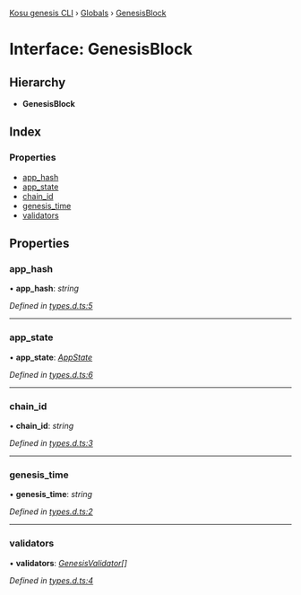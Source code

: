 [Kosu genesis CLI](../README.md) › [Globals](../globals.md) › [GenesisBlock](genesisblock.md)

# Interface: GenesisBlock

## Hierarchy

-   **GenesisBlock**

## Index

### Properties

-   [app_hash](genesisblock.md#app_hash)
-   [app_state](genesisblock.md#app_state)
-   [chain_id](genesisblock.md#chain_id)
-   [genesis_time](genesisblock.md#genesis_time)
-   [validators](genesisblock.md#validators)

## Properties

### app_hash

• **app_hash**: _string_

_Defined in [types.d.ts:5](https://github.com/ParadigmFoundation/kosu-monorepo/blob/67119cd9/packages/kosu-genesis-cli/src/types.d.ts#L5)_

---

### app_state

• **app_state**: _[AppState](appstate.md)_

_Defined in [types.d.ts:6](https://github.com/ParadigmFoundation/kosu-monorepo/blob/67119cd9/packages/kosu-genesis-cli/src/types.d.ts#L6)_

---

### chain_id

• **chain_id**: _string_

_Defined in [types.d.ts:3](https://github.com/ParadigmFoundation/kosu-monorepo/blob/67119cd9/packages/kosu-genesis-cli/src/types.d.ts#L3)_

---

### genesis_time

• **genesis_time**: _string_

_Defined in [types.d.ts:2](https://github.com/ParadigmFoundation/kosu-monorepo/blob/67119cd9/packages/kosu-genesis-cli/src/types.d.ts#L2)_

---

### validators

• **validators**: _[GenesisValidator](genesisvalidator.md)[]_

_Defined in [types.d.ts:4](https://github.com/ParadigmFoundation/kosu-monorepo/blob/67119cd9/packages/kosu-genesis-cli/src/types.d.ts#L4)_
